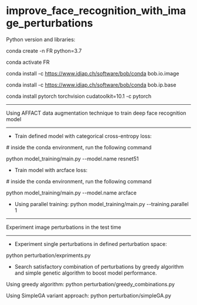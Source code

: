 # improve_face_recognition_with_image_perturbations

Python version and libraries:

conda create -n FR python=3.7 

conda activate FR 

conda install -c https://www.idiap.ch/software/bob/conda bob.io.image 

conda install -c https://www.idiap.ch/software/bob/conda bob.ip.base 

conda install pytorch torchvision cudatoolkit=10.1 -c pytorch

_____________________________________________________________________
Using AFFACT data augmentation technique to train deep face recognition model
_____________________________________________________________________

* Train defined model with categorical cross-entropy loss:

\# inside the conda environment, run the following command

python model_training/main.py --model.name resnet51

* Train model with arcface loss:

\# inside the conda environment, run the following command

python model_training/main.py --model.name arcface

* Using parallel training:   python model_training/main.py --training.parallel 1

_____________________________________________________________________
Experiment image perturbations in the test time
______________________________________________________________________

* Experiment single perturbations in defined perturbation space:

python perturbation/expriments.py


* Search satisfactory combination of perturbations by greedy algorithm and simple genetic algorithm to boost model performance. 

Using greedy algorithm:   python perturbation/greedy_combinations.py

Using SimpleGA variant approach:   python perturbation/simpleGA.py

